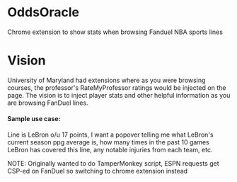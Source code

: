 # OddsOracle
Chrome extension to show stats when browsing Fanduel NBA sports lines

# Vision
University of Maryland had extensions where as you were browsing courses, the professor's RateMyProfessor ratings would be injected on the page.
The vision is to inject player stats and other helpful information as you are browsing FanDuel lines.

#### Sample use case:
Line is LeBron o/u 17 points, I want a popover telling me what LeBron's current season ppg average is, how many times in the past 10 games LeBron has covered this line, any notable injuries from each team, etc.

NOTE: Originally wanted to do TamperMonkey script, ESPN requests get CSP-ed on FanDuel so switching to chrome extension instead